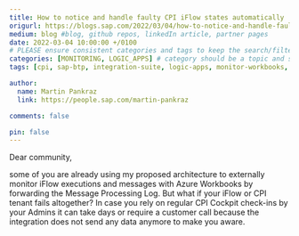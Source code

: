 ```yaml
---
title: How to notice and handle faulty CPI iFlow states automatically
origurl: https://blogs.sap.com/2022/03/04/how-to-notice-and-handle-faulty-cpi-iflow-states-automatically/
medium: blog #blog, github repos, linkedIn article, partner pages
date: 2022-03-04 10:00:00 +/0100
# PLEASE ensure consistent categories and tags to keep the search/filtering meaningful!
categories: [MONITORING, LOGIC_APPS] # category should be a topic and sub-category primary product
tags: [cpi, sap-btp, integration-suite, logic-apps, monitor-workbooks, alert-notification-service]     # TAG names should always be lowercase

author:
  name: Martin Pankraz
  link: https://people.sap.com/martin-pankraz

comments: false

pin: false
---
```


Dear community,

some of you are already using my proposed architecture to externally monitor iFlow executions and messages with Azure Workbooks by forwarding the Message Processing Log. But what if your iFlow or CPI tenant fails altogether? In case you rely on regular CPI Cockpit check-ins by your Admins it can take days or require a customer call because the integration does not send any data anymore to make you aware.
